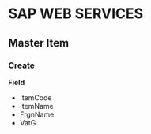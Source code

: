 # SAP WEB SERVICES 


## Master Item

### Create 

**Field**
* ItemCode 
* ItemName
* FrgnName 
* VatG
<!--stackedit_data:
eyJoaXN0b3J5IjpbLTE2MTY4MDE2NDddfQ==
-->